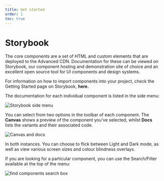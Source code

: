 ```yaml
---
title: Get started
order: 1
toc: true
---
```

# Storybook

The core components are a set of HTML and custom elements that are deployed to the Advanced CDN. Documentation for these can be viewed on Storybook, our component hosting and demonstration site of choice and an excellent open source tool for UI components and design systems.

For information on how to import components into your project, check the Getting Started page on Storybook, **here.**

The documentation for each individual component is listed in the side menu:

![Storybook side menu](/assets/img/capture.png "Storybook side menu")

You can select from two options in the toolbar of each component. The **Canvas** shows a preview of the component you've selected, whilst **Docs** lists the variants and their associated code.

![Canvas and docs ](/assets/img/capture2.png "Canvas and docs")

In both instances. You can choose to flick between Light and Dark mode, as well as view various screen sizes and colour blindness overlays.

If you are looking for a particular component, you can use the Search/Filter available at the top of the menu:

![find components search box](/assets/img/capture3.png "find components")